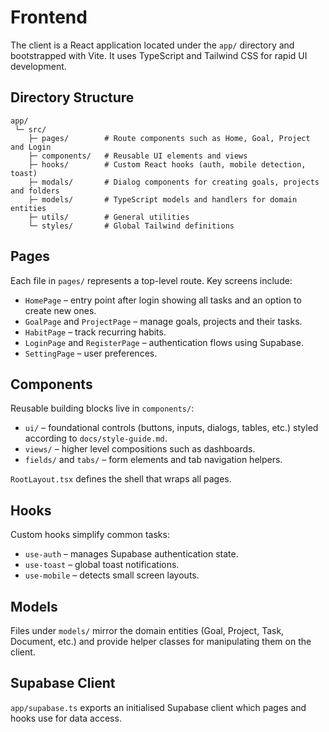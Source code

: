 # Frontend

The client is a React application located under the `app/` directory and bootstrapped with Vite. It uses TypeScript and Tailwind CSS for rapid UI development.

## Directory Structure
```
app/
 └─ src/
    ├─ pages/        # Route components such as Home, Goal, Project and Login
    ├─ components/   # Reusable UI elements and views
    ├─ hooks/        # Custom React hooks (auth, mobile detection, toast)
    ├─ modals/       # Dialog components for creating goals, projects and folders
    ├─ models/       # TypeScript models and handlers for domain entities
    ├─ utils/        # General utilities
    └─ styles/       # Global Tailwind definitions
```

## Pages
Each file in `pages/` represents a top-level route. Key screens include:
- `HomePage` – entry point after login showing all tasks and an option to create new ones.
- `GoalPage` and `ProjectPage` – manage goals, projects and their tasks.
- `HabitPage` – track recurring habits.
- `LoginPage` and `RegisterPage` – authentication flows using Supabase.
- `SettingPage` – user preferences.

## Components
Reusable building blocks live in `components/`:
- `ui/` – foundational controls (buttons, inputs, dialogs, tables, etc.) styled according to `docs/style-guide.md`.
- `views/` – higher level compositions such as dashboards.
- `fields/` and `tabs/` – form elements and tab navigation helpers.

`RootLayout.tsx` defines the shell that wraps all pages.

## Hooks
Custom hooks simplify common tasks:
- `use-auth` – manages Supabase authentication state.
- `use-toast` – global toast notifications.
- `use-mobile` – detects small screen layouts.

## Models
Files under `models/` mirror the domain entities (Goal, Project, Task, Document, etc.) and provide helper classes for manipulating them on the client.

## Supabase Client
`app/supabase.ts` exports an initialised Supabase client which pages and hooks use for data access.
